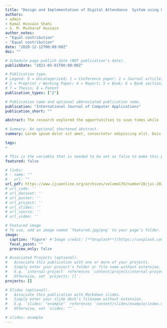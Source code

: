 ```yaml
---
title: "Design and Implementation of Digital Attendance  System using OTP Encryption"
authors:
- admin
- Kamal Hussain Shahi
- S. M. Musharaf Hussain
author_notes:
- "Equal contribution"
- "Equal contribution"
date: "2020-12-12T00:00:00Z"
doi: ""

# Schedule page publish date (NOT publication's date).
publishDate: "2021-05-01T00:00:00Z"

# Publication type.
# Legend: 0 = Uncategorized; 1 = Conference paper; 2 = Journal article;
# 3 = Preprint / Working Paper; 4 = Report; 5 = Book; 6 = Book section;
# 7 = Thesis; 8 = Patent
publication_types: ["2"]

# Publication name and optional abbreviated publication name.
publication: "International Journal of Computer Applications"
publication_short: ""

abstract: The research explored the opportunities to save times while  conducting student attendance in universities and colleges.  The research also emphasizes on minimizing proxy  attendance among students. In order to maintain a  sophisticated attendance system we have designed and  developed methodology which has unique features that will  allow lecturers and teachers to spend more productive hours  with their students. This research mainly focuses on smart  attendance system which allows classroom authorities to save  valuable hours. To increase student‟s attendance by  eliminating proxy attendance also a vital focus area of this  very research. Using a mobile and web application  development platform ensures security and effectiveness to  collect students attendance data and manage storage for it  without single paperwork. Unique identity of students for  protecting valid student‟s attendance from being adulterated  by proxy or fake students is provided to both users end  (teachers end and students end). The availability of smart devices may make sure of utilizing campus network.  

# Summary. An optional shortened abstract.
summary: Lorem ipsum dolor sit amet, consectetur adipiscing elit. Duis posuere tellus ac convallis placerat. Proin tincidunt magna sed ex sollicitudin condimentum.

tags:
- 

# This is the variable that is needed to be set as false to make this page visible, or true to avoid it 
featured: false

# links:
# - name: ""
#   url: ""
url_pdf: https://www.ijcaonline.org/archives/volume176/number28/jui-2020-ijca-920304.pdf
# url_code: ''
# url_dataset: ''
# url_poster: ''
# url_project: ''
# url_slides: ''
# url_source: ''
# url_video: ''

# Featured image
# To use, add an image named `featured.jpg/png` to your page's folder. 
image:
  caption: 'Figure' #'Image credit: [**Unsplash**](https://unsplash.com/photos/jdD8gXaTZsc)'
  focal_point: ""
  preview_only: false

# Associated Projects (optional).
#   Associate this publication with one or more of your projects.
#   Simply enter your project's folder or file name without extension.
#   E.g. `internal-project` references `content/project/internal-project/index.md`.
#   Otherwise, set `projects: []`.
projects: []

# Slides (optional).
#   Associate this publication with Markdown slides.
#   Simply enter your slide deck's filename without extension.
#   E.g. `slides: "example"` references `content/slides/example/index.md`.
#   Otherwise, set `slides: ""`.

# slides: example
---
```


<!-- {{% callout note %}}
Click the *Cite* button above to demo the feature to enable visitors to import publication metadata into their reference management software.
{{% /callout %}}

{{% callout note %}}
Create your slides in Markdown - click the *Slides* button to check out the example.
{{% /callout %}}

Supplementary notes can be added here, including [code, math, and images](https://wowchemy.com/docs/writing-markdown-latex/). -->
